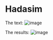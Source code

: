 # Hadasim
The text:
![image](https://user-images.githubusercontent.com/73226034/141658998-1296e87f-19ac-4c8a-ab5b-09c834153036.png)

The results:
![image](https://user-images.githubusercontent.com/73226034/141658978-0ea451f7-f0eb-4471-924d-5024a89af9c6.png)
